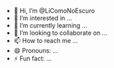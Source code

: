 - 👋 Hi, I’m @LiComoNoEscuro
- 👀 I’m interested in ...
- 🌱 I’m currently learning ...
- 💞️ I’m looking to collaborate on ...
- 📫 How to reach me ...
- 😄 Pronouns: ...
- ⚡ Fun fact: ...

<!---
LiComoNoEscuro/LiComoNoEscuro is a ✨ special ✨ repository because its `README.md` (this file) appears on your GitHub profile.
You can click the Preview link to take a look at your changes.
--->
